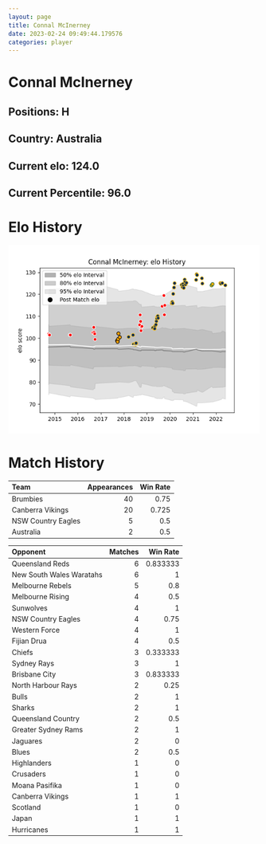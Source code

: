 ```yaml
---  
layout: page  
title: Connal McInerney  
date: 2023-02-24 09:49:44.179576  
categories: player  
---
```

# Connal McInerney

## Positions: H

## Country: Australia

## Current elo: 124.0

## Current Percentile: 96.0

# Elo History


![elo history](history_ConnalMcInerney.png)
# Match History


| Team               |   Appearances |   Win Rate |
|:-------------------|--------------:|-----------:|
| Brumbies           |            40 |      0.75  |
| Canberra Vikings   |            20 |      0.725 |
| NSW Country Eagles |             5 |      0.5   |
| Australia          |             2 |      0.5   |

| Opponent                 |   Matches |   Win Rate |
|:-------------------------|----------:|-----------:|
| Queensland Reds          |         6 |   0.833333 |
| New South Wales Waratahs |         6 |   1        |
| Melbourne Rebels         |         5 |   0.8      |
| Melbourne Rising         |         4 |   0.5      |
| Sunwolves                |         4 |   1        |
| NSW Country Eagles       |         4 |   0.75     |
| Western Force            |         4 |   1        |
| Fijian Drua              |         4 |   0.5      |
| Chiefs                   |         3 |   0.333333 |
| Sydney Rays              |         3 |   1        |
| Brisbane City            |         3 |   0.833333 |
| North Harbour Rays       |         2 |   0.25     |
| Bulls                    |         2 |   1        |
| Sharks                   |         2 |   1        |
| Queensland Country       |         2 |   0.5      |
| Greater Sydney Rams      |         2 |   1        |
| Jaguares                 |         2 |   0        |
| Blues                    |         2 |   0.5      |
| Highlanders              |         1 |   0        |
| Crusaders                |         1 |   0        |
| Moana Pasifika           |         1 |   0        |
| Canberra Vikings         |         1 |   1        |
| Scotland                 |         1 |   0        |
| Japan                    |         1 |   1        |
| Hurricanes               |         1 |   1        |